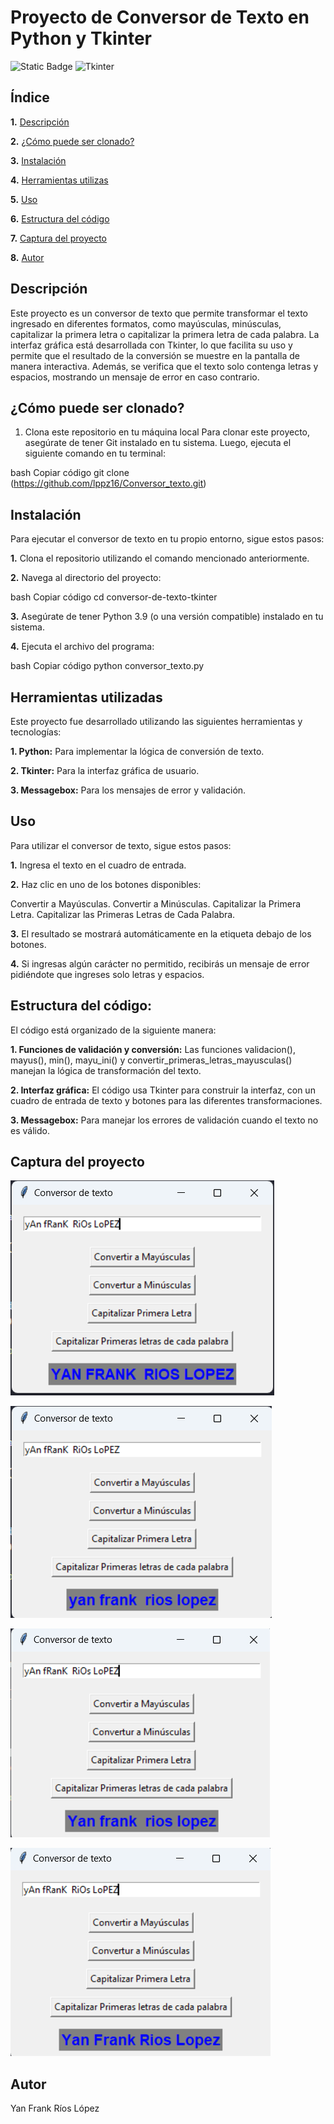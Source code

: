 # Proyecto de Conversor de Texto en Python y Tkinter
![Static Badge](https://img.shields.io/badge/Python-12-red?logo=Python&logoColor=white)
![Tkinter](https://img.shields.io/badge/Tkinter-GUI-orange)

## Índice
**1.** [Descripción](#descripción)

**2.** [¿Cómo puede ser clonado?](#cómo-puede-ser-clonado)

**3.** [Instalación](#instalación)

**4.** [Herramientas utilizas](#herramientas-utilizadas)

**5.** [Uso](#uso)

**6.** [Estructura del código](#estructura-del-codigo)

**7.** [Captura del proyecto](#captura-del-proyecto)

**8.** [Autor](#autor)

## Descripción
Este proyecto es un conversor de texto que permite transformar el texto ingresado en diferentes formatos, como mayúsculas, minúsculas, capitalizar la primera letra o capitalizar la primera letra de cada palabra. La interfaz gráfica está desarrollada con Tkinter, lo que facilita su uso y permite que el resultado de la conversión se muestre en la pantalla de manera interactiva. Además, se verifica que el texto solo contenga letras y espacios, mostrando un mensaje de error en caso contrario.

## ¿Cómo puede ser clonado?
1. Clona este repositorio en tu máquina local
Para clonar este proyecto, asegúrate de tener Git instalado en tu sistema. Luego, ejecuta el siguiente comando en tu terminal:

bash
Copiar código
git clone (https://github.com/lppz16/Conversor_texto.git)

## Instalación
Para ejecutar el conversor de texto en tu propio entorno, sigue estos pasos:

**1.** Clona el repositorio utilizando el comando mencionado anteriormente.

**2.** Navega al directorio del proyecto:

bash
Copiar código
cd conversor-de-texto-tkinter

**3.** Asegúrate de tener Python 3.9 (o una versión compatible) instalado en tu sistema.

**4.** Ejecuta el archivo del programa:

bash
Copiar código
python conversor_texto.py

## Herramientas utilizadas
Este proyecto fue desarrollado utilizando las siguientes herramientas y tecnologías:

**1. Python:** Para implementar la lógica de conversión de texto.

**2. Tkinter:** Para la interfaz gráfica de usuario.

**3. Messagebox:** Para los mensajes de error y validación.

## Uso
Para utilizar el conversor de texto, sigue estos pasos:

**1.** Ingresa el texto en el cuadro de entrada.

**2.** Haz clic en uno de los botones disponibles:

Convertir a Mayúsculas.
Convertir a Minúsculas.
Capitalizar la Primera Letra.
Capitalizar las Primeras Letras de Cada Palabra.

**3.** El resultado se mostrará automáticamente en la etiqueta debajo de los botones.

**4.** Si ingresas algún carácter no permitido, recibirás un mensaje de error pidiéndote que ingreses solo letras y espacios.

## Estructura del código:
El código está organizado de la siguiente manera:

**1. Funciones de validación y conversión:** Las funciones validacion(), mayus(), min(), mayu_ini() y convertir_primeras_letras_mayusculas() manejan la lógica de transformación del texto.

**2. Interfaz gráfica:** El código usa Tkinter para construir la interfaz, con un cuadro de entrada de texto y botones para las diferentes transformaciones.

**3. Messagebox:** Para manejar los errores de validación cuando el texto no es válido.

## Captura del proyecto

![Conversión a Mayúsculas](https://github.com/lppz16/Conversor_texto/blob/9fdb7dc30674736e698d63d2acc883e1992d2238/Img/Captura%20de%20pantalla%202024-10-21%20204019.png)

![Conversión a Minúsculas](https://github.com/lppz16/Conversor_texto/blob/9fdb7dc30674736e698d63d2acc883e1992d2238/Img/Captura%20de%20pantalla%202024-10-21%20204028.png)

![Conversión a ](https://github.com/lppz16/Conversor_texto/blob/9fdb7dc30674736e698d63d2acc883e1992d2238/Img/Captura%20de%20pantalla%202024-10-21%20204035.png)

![Conversión a Mayúscula de la primera letra](https://github.com/lppz16/Conversor_texto/blob/9fdb7dc30674736e698d63d2acc883e1992d2238/Img/Captura%20de%20pantalla%202024-10-21%20204043.png)

## Autor

Yan Frank Ríos López
